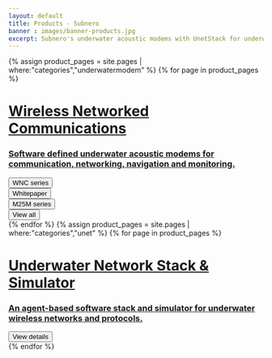 ```yaml
---
layout: default
title: Products - Subnero
banner : images/banner-products.jpg
excerpt: Subnero's underwater acoustic modems with UnetStack for underwater wireless communication and networking and SWAN for real-time water-quality monitoring.
---
```

<div class='full tall' style='background-image: url({{site.baseurl}}/{{page.banner}});'>
  <div class='row'>
    <div class='large-12 columns'>
    </div>
  </div>
  <div class='four spacing'></div>
  <div class='four spacing'></div>
</div>

<div class='full'>
  {% assign product_pages = site.pages | where:"categories","underwatermodem" %}
  {% for page in product_pages %}
  <div class='category-container bg-white'>
    <div class='category-row'>
        <div class='large-3 columns category-img'>
          <a href='{{site.baseurl}}/products/modem.html?&section=M25Mseries'><img alt="" class='round-border-20' src="{{site.baseurl}}/{{page.thumbnail}}"/></a>
        </div>
        <div class='large-9 columns'>
          <div class='category-content'>
            <a href='{{site.baseurl}}/products/wnc.html'><h1>Wireless Networked Communications</h1></a>
            <a href='{{site.baseurl}}/products/wnc.html'><h3>Software defined underwater acoustic modems for communication, networking, navigation and monitoring.</h3></a>
            <div class='media'>
              <div class='modem-type'>
                <a href='{{site.baseurl}}/products/wnc.html'>
                  <button class='button-outline'>WNC series</button>
                </a>
              </div>
              <div class='modem-type'>
                <a href='{{site.baseurl}}/brochures/WNC-whitepaper.pdf' target="_blank">
                  <button class='button-outline'>Whitepaper</button>
                </a>
              </div>
              <div class='modem-type'>
                <a href='{{site.baseurl}}/products/modem.html?&section=M25Mseries'>
                  <button class='button-outline'>M25M series</button>
                </a>
              </div>
              <div class='modem-type'>
                <a href='{{site.baseurl}}/products/modem.html'>
                  <button class='button-outline'>View all</button>
                </a>
              </div>
            </div>
          </div>
      </div>
    </div>
  </div>
  {% endfor %}
  {% assign product_pages = site.pages | where:"categories","unet" %}
  {% for page in product_pages %}
  <div class='category-container bg-grey'>
    <div class='category-row'>
      <div class='large-3 columns category-img'>
        <a href='{{site.baseurl}}/products/unet'><img alt="" class='round-border-20' src="{{site.baseurl}}/{{page.thumbnail}}"/></a>
      </div>   
      <div class='large-9 columns'> 
        <div class='category-content'>
          <a href='{{site.baseurl}}/products/unet'><h1>Underwater Network Stack & Simulator</h1></a>
          <a href='{{site.baseurl}}/products/unet'><h3>An agent-based software stack and simulator for underwater wireless networks and protocols.</h3></a>
          <div class='media'>
            <div class='modem-type'>
              <a href='{{site.baseurl}}/products/unet'><button class='button-outline'>View details</button></a>
            </div>
          </div>
        </div>
      </div>
    </div>
  </div>
  {% endfor %}
</div>
